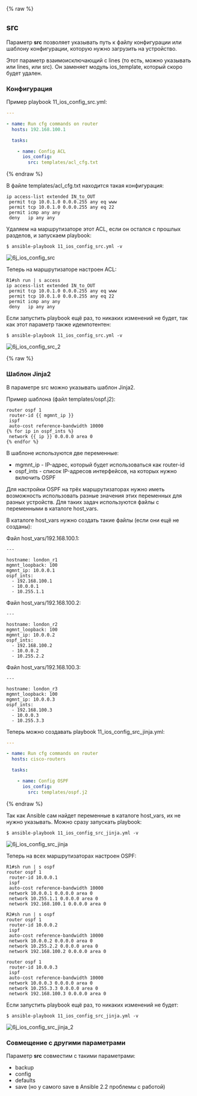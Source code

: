 {% raw %}
## src

Параметр __src__ позволяет указывать путь к файлу конфигурации или шаблону конфигурации, которую нужно загрузить на устройство.

Этот параметр взаимоисключающий с lines (то есть, можно указывать или lines, или src). Он заменяет модуль ios_template, который скоро будет удален.

### Конфигурация

Пример playbook 11_ios_config_src.yml:
```yml
---

- name: Run cfg commands on router
  hosts: 192.168.100.1

  tasks:

    - name: Config ACL
      ios_config:
        src: templates/acl_cfg.txt
```
{% endraw %}

В файле templates/acl_cfg.txt находится такая конфигурация:
```
ip access-list extended IN_to_OUT
 permit tcp 10.0.1.0 0.0.0.255 any eq www
 permit tcp 10.0.1.0 0.0.0.255 any eq 22
 permit icmp any any
 deny   ip any any
```

Удаляем на маршрутизаторе этот ACL, если он остался с прошлых разделов, и запускаем playbook:
```
$ ansible-playbook 11_ios_config_src.yml -v
```
![6j_ios_config_src](https://raw.githubusercontent.com/natenka/PyNEng/master/images/15_ansible/6j_ios_config_src.png)


Теперь на маршрутизаторе настроен ACL:
```
R1#sh run | s access
ip access-list extended IN_to_OUT
 permit tcp 10.0.1.0 0.0.0.255 any eq www
 permit tcp 10.0.1.0 0.0.0.255 any eq 22
 permit icmp any any
 deny   ip any any
```

Если запустить playbook ещё раз, то никаких изменений не будет, так как этот параметр также идемпотентен:
```
$ ansible-playbook 11_ios_config_src.yml -v
```
![6j_ios_config_src_2](https://raw.githubusercontent.com/natenka/PyNEng/master/images/15_ansible/6j_ios_config_src_2.png)


{% raw %}
### Шаблон Jinja2

В параметре src можно указывать шаблон Jinja2.

Пример шаблона (файл templates/ospf.j2):
```j2
router ospf 1
 router-id {{ mgmnt_ip }}
 ispf
 auto-cost reference-bandwidth 10000
{% for ip in ospf_ints %}
 network {{ ip }} 0.0.0.0 area 0
{% endfor %}
```

В шаблоне используются две переменные:
* mgmnt_ip - IP-адрес, который будет использоваться как router-id
* ospf_ints - список IP-адресов интерфейсов, на которых нужно включить OSPF

Для настройки OSPF на трёх маршрутизаторах нужно иметь возможность использовать разные значения этих переменных для разных устройств.
Для таких задач используются файлы с переменными в каталоге host_vars.

В каталоге host_vars нужно создать такие файлы (если они ещё не созданы):

Файл host_vars/192.168.100.1:
```
---

hostname: london_r1
mgmnt_loopback: 100
mgmnt_ip: 10.0.0.1
ospf_ints:
  - 192.168.100.1
  - 10.0.0.1
  - 10.255.1.1
```

Файл host_vars/192.168.100.2:
```
---

hostname: london_r2
mgmnt_loopback: 100
mgmnt_ip: 10.0.0.2
ospf_ints:
  - 192.168.100.2
  - 10.0.0.2
  - 10.255.2.2
```

Файл host_vars/192.168.100.3:
```
---

hostname: london_r3
mgmnt_loopback: 100
mgmnt_ip: 10.0.0.3
ospf_ints:
  - 192.168.100.3
  - 10.0.0.3
  - 10.255.3.3
```


Теперь можно создавать playbook 11_ios_config_src_jinja.yml:
```yml
---

- name: Run cfg commands on router
  hosts: cisco-routers

  tasks:

    - name: Config OSPF
      ios_config:
        src: templates/ospf.j2
```
{% endraw %}

Так как Ansible сам найдет переменные в каталоге host_vars, их не нужно указывать.
Можно сразу запускать playbook:
```
$ ansible-playbook 11_ios_config_src_jinja.yml -v
```
![6j_ios_config_src_jinja](https://raw.githubusercontent.com/natenka/PyNEng/master/images/15_ansible/6j_ios_config_src_jinja.png)

Теперь на всех маршрутизаторах настроен OSPF:
```
R1#sh run | s ospf
router ospf 1
 router-id 10.0.0.1
 ispf
 auto-cost reference-bandwidth 10000
 network 10.0.0.1 0.0.0.0 area 0
 network 10.255.1.1 0.0.0.0 area 0
 network 192.168.100.1 0.0.0.0 area 0

R2#sh run | s ospf
router ospf 1
 router-id 10.0.0.2
 ispf
 auto-cost reference-bandwidth 10000
 network 10.0.0.2 0.0.0.0 area 0
 network 10.255.2.2 0.0.0.0 area 0
 network 192.168.100.2 0.0.0.0 area 0

router ospf 1
 router-id 10.0.0.3
 ispf
 auto-cost reference-bandwidth 10000
 network 10.0.0.3 0.0.0.0 area 0
 network 10.255.3.3 0.0.0.0 area 0
 network 192.168.100.3 0.0.0.0 area 0
```


Если запустить playbook ещё раз, то никаких изменений не будет:
```
$ ansible-playbook 11_ios_config_src_jinja.yml -v
```
![6j_ios_config_src_jinja_2](https://raw.githubusercontent.com/natenka/PyNEng/master/images/15_ansible/6j_ios_config_src_jinja_2.png)

### Совмещение с другими параметрами

Параметр __src__ совместим с такими параметрами:
* backup
* config
* defaults
* save (но у самого save в Ansible 2.2 проблемы с работой) 

